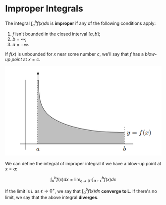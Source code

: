 # Improper Integrals

The integral $\int_{a}^{b} f(x) dx$ is **improper** if any of the following conditions apply:

1. $f$ isn't bounded in the closed interval $[a, b]$;
2. $b = \infty$;
3. $a = -\infty$.

If $f(x)$ is unbounded for $x$ near some number $c$, we'll say that $f$ has a *blow-up point* at $x = c$.

![blow up](images/improper_integral/blow_up.png)

We can define the integral of improper integral if we have a blow-up point at $x = a$:

$$
\int_{a}^{b} f(x) dx = \lim_{\epsilon \to 0^+} \int_{a + \epsilon}^{b} f(x) dx
$$

If the limit is $L$ as $\epsilon \to 0^+$, we say that $\int_{a}^{b} f(x) dx$ **converge to L**. If there's no limit, we say that the above integral **diverges**.
